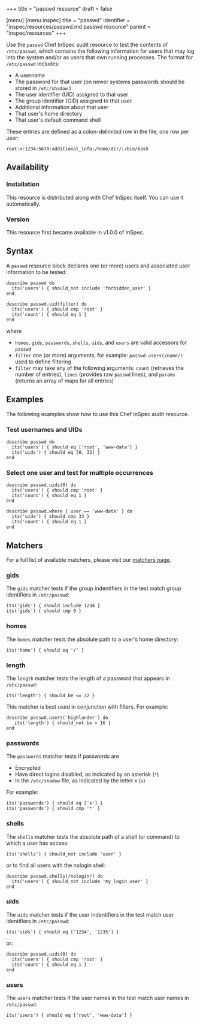 +++
title = "passwd resource"
draft = false

[menu]
  [menu.inspec]
    title = "passwd"
    identifier = "inspec/resources/passwd.md passwd resource"
    parent = "inspec/resources"
+++


Use the `passwd` Chef InSpec audit resource to test the contents of `/etc/passwd`, which contains the following information for users that may log into the system and/or as users that own running processes. The format for `/etc/passwd` includes:

* A username
* The password for that user (on newer systems passwords should be stored in `/etc/shadow` )
* The user identifier (UID) assigned to that user
* The group identifier (GID) assigned to that user
* Additional information about that user
* That user's home directory
* That user's default command shell

These entries are defined as a colon-delimited row in the file, one row per user:

    root:x:1234:5678:additional_info:/home/dir/:/bin/bash


## Availability

### Installation

This resource is distributed along with Chef InSpec itself. You can use it automatically.

### Version

This resource first became available in v1.0.0 of InSpec.

## Syntax

A `passwd` resource block declares one (or more) users and associated user information to be tested:

    describe passwd do
      its('users') { should_not include 'forbidden_user' }
    end

    describe passwd.uid(filter) do
      its('users') { should cmp 'root' }
      its('count') { should eq 1 }
    end

where

* `homes`, `gids`, `passwords`, `shells`, `uids`, and `users` are valid accessors for `passwd`
* `filter` one (or more) arguments, for example: `passwd.users(/name/)` used to define filtering
* `filter` may take any of the following arguments: `count` (retrieves the number of entries), `lines` (provides raw `passwd` lines), and `params` (returns an array of maps for all entries)


## Examples

The following examples show how to use this Chef InSpec audit resource.

### Test usernames and UIDs

    describe passwd do
      its('users') { should eq ['root', 'www-data'] }
      its('uids') { should eq [0, 33] }
    end

### Select one user and test for multiple occurrences

    describe passwd.uids(0) do
      its('users') { should cmp 'root' }
      its('count') { should eq 1 }
    end

    describe passwd.where { user == 'www-data' } do
      its('uids') { should cmp 33 }
      its('count') { should eq 1 }
    end


## Matchers

For a full list of available matchers, please visit our [matchers page](https://www.inspec.io/docs/reference/matchers/).

### gids

The `gids` matcher tests if the group indentifiers in the test match group identifiers in `/etc/passwd`:

    its('gids') { should include 1234 }
    its('gids') { should cmp 0 }

### homes

The `homes` matcher tests the absolute path to a user's home directory:

    its('home') { should eq '/' }

### length

The `length` matcher tests the length of a password that appears in `/etc/passwd`:

    its('length') { should be <= 32 }

This matcher is best used in conjunction with filters. For example:

    describe passwd.users('highlander') do
       its('length') { should_not be < 16 }
    end

### passwords

The `passwords` matcher tests if passwords are

* Encrypted
* Have direct logins disabled, as indicated by an asterisk (`*`)
* In the `/etc/shadow` file, as indicated by the letter x (`x`)

For example:

    its('passwords') { should eq ['x'] }
    its('passwords') { should cmp '*' }

### shells

The `shells` matcher tests the absolute path of a shell (or command) to which a user has access:

    its('shells') { should_not include 'user' }

or to find all users with the nologin shell:

    describe passwd.shells(/nologin/) do
      its('users') { should_not include 'my_login_user' }
    end

### uids

The `uids` matcher tests if the user indentifiers in the test match user identifiers in `/etc/passwd`:

    its('uids') { should eq ['1234', '1235'] }

or:

    describe passwd.uids(0) do
      its('users') { should cmp 'root' }
      its('count') { should eq 1 }
    end

### users

The `users` matcher tests if the user names in the test match user names in `/etc/passwd`:

    its('users') { should eq ['root', 'www-data'] }
